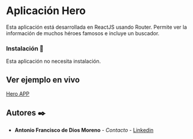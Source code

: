 # Aplicación Hero

Esta aplicación está desarrollada en ReactJS usando Router. Permite ver la información de muchos héroes famosos e incluye un buscador.

### Instalación 🔧

Esta aplicación no necesita instalación.

## Ver ejemplo en vivo

[Hero APP](https://paniser.github.io/marvel)

## Autores ✒️

* **Antonio Francisco de Dios Moreno** - *Contacto* - [Linkedin](https://www.linkedin.com/in/antonio-francisco-de-dios-moreno-9213911b8/)
